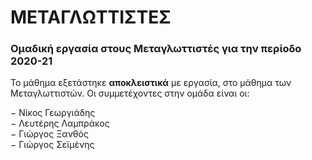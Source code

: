 # ΜΕΤΑΓΛΩΤΤΙΣΤΕΣ
### Ομαδική εργασία στους Μεταγλωττιστές για την περίοδο 2020-21

Το μάθημα εξετάστηκε __αποκλειστικά__ με εργασία, στο μάθημα των Μεταγλωττιστών. Οι συμμετέχοντες στην ομάδα είναι οι:

− Νίκος Γεωργιάδης 				
− Λευτέρης Λαμπράκος 				
− Γιώργος Ξανθός 			
− Γιώργος Σεϊμένης 			
